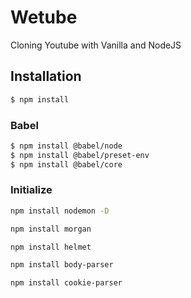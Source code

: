 # Wetube
Cloning Youtube with Vanilla and NodeJS


## Installation

``` bash
$ npm install 
```

### Babel

``` bash
$ npm install @babel/node
$ npm install @babel/preset-env
$ npm install @babel/core
```

### Initialize

``` bash
npm install nodemon -D
```

``` bash
npm install morgan
```

``` bash
npm install helmet
```

``` bash
npm install body-parser
```

``` bash
npm install cookie-parser
```